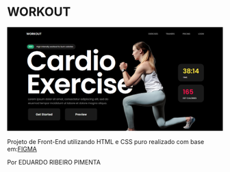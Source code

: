 # WORKOUT
![WORKOUT!](./img/main.png)

Projeto de Front-End utilizando HTML e CSS puro
realizado com base em:[FIGMA](https://www.figma.com/design/4RSYHWvCszE5BxuSBMvnNf/Fitness-Landing-Page-(Community)?node-id=1-12&t=MKgiTLjerZmf9m4x-0)

Por EDUARDO RIBEIRO PIMENTA
